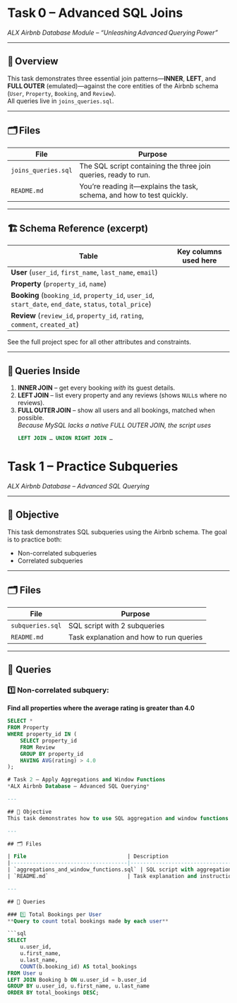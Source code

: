 # Task 0 – Advanced SQL Joins  
*ALX Airbnb Database Module – “Unleashing Advanced Querying Power”*

---

## 📑 Overview
This task demonstrates three essential join patterns—**INNER**, **LEFT**, and **FULL OUTER** (emulated)—against the core entities of the Airbnb schema (`User`, `Property`, `Booking`, and `Review`).  
All queries live in `joins_queries.sql`.

---

## 🗂 Files

| File | Purpose |
|------|---------|
| `joins_queries.sql` | The SQL script containing the three join queries, ready to run. |
| `README.md` | You’re reading it—explains the task, schema, and how to test quickly. |

---

## 🏗 Schema Reference (excerpt)

| Table | Key columns used here |
|-------|-----------------------|
| **User** (`user_id`, `first_name`, `last_name`, `email`) |
| **Property** (`property_id`, `name`) |
| **Booking** (`booking_id`, `property_id`, `user_id`, `start_date`, `end_date`, `status`, `total_price`) |
| **Review** (`review_id`, `property_id`, `rating`, `comment`, `created_at`) |

See the full project spec for all other attributes and constraints.

---

## 🔧 Queries Inside

1. **INNER JOIN** – get every booking *with* its guest details.  
2. **LEFT JOIN** – list every property and any reviews (shows `NULL`s where no reviews).  
3. **FULL OUTER JOIN** – show all users and all bookings, matched when possible.  
   *Because MySQL lacks a native FULL OUTER JOIN, the script uses*  
   ```sql
   LEFT JOIN … UNION RIGHT JOIN …

# Task 1 – Practice Subqueries  
*ALX Airbnb Database – Advanced SQL Querying*

---

## 📌 Objective
This task demonstrates SQL subqueries using the Airbnb schema. The goal is to practice both:

- Non-correlated subqueries
- Correlated subqueries

---

## 🗂 Files

| File            | Purpose                                 |
|-----------------|------------------------------------------|
| `subqueries.sql` | SQL script with 2 subqueries            |
| `README.md`     | Task explanation and how to run queries |

---

## 📑 Queries

### 1️⃣ Non-correlated subquery:  
**Find all properties where the average rating is greater than 4.0**

```sql
SELECT *
FROM Property
WHERE property_id IN (
    SELECT property_id
    FROM Review
    GROUP BY property_id
    HAVING AVG(rating) > 4.0
);

# Task 2 – Apply Aggregations and Window Functions  
*ALX Airbnb Database – Advanced SQL Querying*

---

## 📌 Objective
This task demonstrates how to use SQL aggregation and window functions for analysis, using the Airbnb schema.

---

## 🗂 Files

| File                                | Description                                   |
|-------------------------------------|-----------------------------------------------|
| `aggregations_and_window_functions.sql` | SQL script with aggregation and window functions |
| `README.md`                         | Task explanation and instructions             |

---

## 🧮 Queries

### 1️⃣ Total Bookings per User  
**Query to count total bookings made by each user**

```sql
SELECT 
    u.user_id,
    u.first_name,
    u.last_name,
    COUNT(b.booking_id) AS total_bookings
FROM User u
LEFT JOIN Booking b ON u.user_id = b.user_id
GROUP BY u.user_id, u.first_name, u.last_name
ORDER BY total_bookings DESC;
